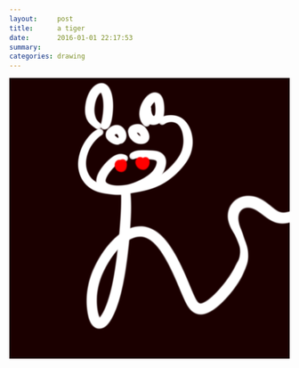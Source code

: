 ```yaml
---
layout:     post
title:      a tiger
date:       2016-01-01 22:17:53
summary:    
categories: drawing
---
```

![a tiger](/images/_diary/a-tiger.png "Tiger's head, Snake's tail.")
